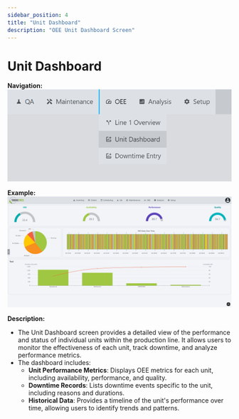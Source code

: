 ```yaml
---
sidebar_position: 4
title: "Unit Dashboard"
description: "OEE Unit Dashboard Screen"
---
```


# Unit Dashboard

**Navigation:**
![unit-dashboard-navigation.png](unit-dashboard-navigation.png)

**Example:**
![unit-dashboard.png](unit-dashboard.png)

**Description:**
- The Unit Dashboard screen provides a detailed view of the performance and status of individual units within the production line. It allows users to monitor the effectiveness of each unit, track downtime, and analyze performance metrics.
- The dashboard includes:
  - **Unit Performance Metrics**: Displays OEE metrics for each unit, including availability, performance, and quality.
  - **Downtime Records**: Lists downtime events specific to the unit, including reasons and durations.
  - **Historical Data**: Provides a timeline of the unit's performance over time, allowing users to identify trends and patterns.